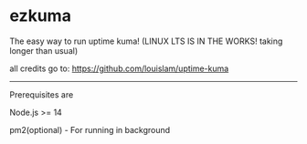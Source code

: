 # ezkuma
The easy way to run uptime kuma!
(LINUX LTS IS IN THE WORKS! taking longer than usual)

all credits go to: https://github.com/louislam/uptime-kuma

---
Prerequisites are

Node.js >= 14

pm2(optional) - For running in background
